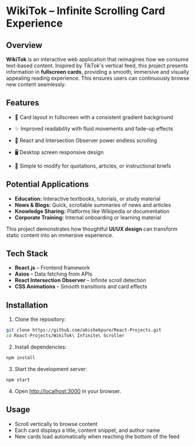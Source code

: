 # WikiTok – Infinite Scrolling Card Experience

## Overview

**WikiTok** is an interactive web application that reimagines how we consume text-based content. Inspired by TikTok's vertical feed, this project presents information in **fullscreen cards**, providing a smooth, immersive and visually appealing reading experience. This ensures users can continuously browse new content seamlessly.

## Features
* 🎨 Card layout in fullscreen with a consistent gradient background

* ✨ Improved readability with fluid movements and fade-up effects

* 🔄 React and Intersection Observer power endless scrolling

* 🖥  Desktop screen responsive design

* 📝 Simple to modify for quotations, articles, or instructional briefs

## Potential Applications

* **Education:** Interactive textbooks, tutorials, or study material
* **News & Blogs:** Quick, scrollable summaries of news and articles
* **Knowledge Sharing:** Platforms like Wikipedia or documentation
* **Corporate Training:** Internal onboarding or learning material

This project demonstrates how thoughtful **UI/UX design** can transform static content into an immersive experience.

## Tech Stack

* **React.js** – Frontend framework
* **Axios** – Data fetching from APIs
* **React Intersection Observer** – Infinite scroll detection
* **CSS Animations** – Smooth transitions and card effects

## Installation

1. Clone the repository:

```bash
git clone https://github.com/abishekpure/React-Projects.git
cd React-Projects/WikiTok\ Infinite\ Scroller
```

2. Install dependencies:

```bash
npm install
```

3. Start the development server:

```bash
npm start
```

4. Open [http://localhost:3000](http://localhost:3000) in your browser.

## Usage

* Scroll vertically to browse content
* Each card displays a title, content snippet, and author name
* New cards load automatically when reaching the bottom of the feed








